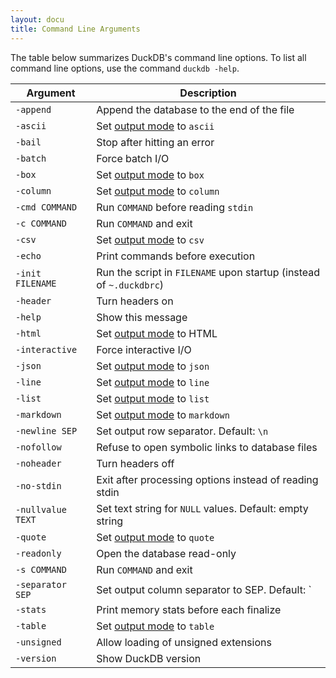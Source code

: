 ```yaml
---
layout: docu
title: Command Line Arguments
---
```


The table below summarizes DuckDB's command line options.
To list all command line options, use the command `duckdb -help`.

<div class="narrow_table"></div>

| Argument | Description |
|---|-------|
| `-append`         | Append the database to the end of the file                          |
| `-ascii`          | Set [output mode](#output-formats) to `ascii`                       |
| `-bail`           | Stop after hitting an error                                         |
| `-batch`          | Force batch I/O                                                     |
| `-box`            | Set [output mode](#output-formats) to `box`                         |
| `-column`         | Set [output mode](#output-formats) to `column`                      |
| `-cmd COMMAND`    | Run `COMMAND` before reading `stdin`                                |
| `-c COMMAND`      | Run `COMMAND` and exit                                              |
| `-csv`            | Set [output mode](#output-formats) to `csv`                         |
| `-echo`           | Print commands before execution                                     |
| `-init FILENAME`  | Run the script in `FILENAME` upon startup (instead of `~.duckdbrc`) |
| `-header`         | Turn headers on                                                     |
| `-help`           | Show this message                                                   |
| `-html`           | Set [output mode](#output-formats) to HTML                          |
| `-interactive`    | Force interactive I/O                                               |
| `-json`           | Set [output mode](#output-formats) to `json`                        |
| `-line`           | Set [output mode](#output-formats) to `line`                        |
| `-list`           | Set [output mode](#output-formats) to `list`                        |
| `-markdown`       | Set [output mode](#output-formats) to `markdown`                    |
| `-newline SEP`    | Set output row separator. Default: `\n`                             |
| `-nofollow`       | Refuse to open symbolic links to database files                     |
| `-noheader`       | Turn headers off                                                    |
| `-no-stdin`       | Exit after processing options instead of reading stdin              |
| `-nullvalue TEXT` | Set text string for `NULL` values. Default: empty string            |
| `-quote`          | Set [output mode](#output-formats) to `quote`                       |
| `-readonly`       | Open the database read-only                                         |
| `-s COMMAND`      | Run `COMMAND` and exit                                              |
| `-separator SEP`  | Set output column separator to SEP. Default: `|`                    |
| `-stats`          | Print memory stats before each finalize                             |
| `-table`          | Set [output mode](#output-formats) to `table`                       |
| `-unsigned`       | Allow loading of unsigned extensions                                |
| `-version`        | Show DuckDB version                                                 |